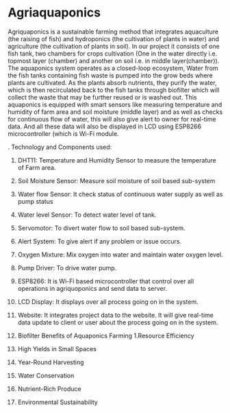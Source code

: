 # Agriaquaponics
Agriquaponics is a sustainable farming method that integrates aquaculture (the raising of fish) and hydroponics (the cultivation of plants in water) and agriculture (the cultivation of plants in soil). In our project it consists of one fish tank, two chambers for crops cultivation (One in the water directly i.e. topmost layer (chamber) and another on soil i.e. in middle layer(chamber)). The aquaponics system operates as a closed-loop ecosystem, Water from the fish tanks containing fish waste is pumped into the grow beds where plants are cultivated. As the plants absorb nutrients, they purify the water, which is then recirculated back to the fish tanks through biofilter which will collect the waste that may be further reused or is washed out. This aquaponics is equipped with smart sensors like measuring temperature and humidity of farm area and soil moisture (middle layer) and as well as checks for continuous flow of water, this will also give alert to owner for real-time data. And all these data will also be displayed in LCD using ESP8266 microcontroller (which is Wi-Fi module.

. Technology and Components used:

1. DHT11: Temperature and Humidity Sensor to measure the temperature of Farm area.

2. Soil Moisture Sensor: Measure soil moisture of soil based sub-system

3. Water flow Sensor: It check status of continuous water supply as well as pump status

4. Water level Sensor: To detect water level of tank.

5. Servomotor: To divert water flow to soil based sub-system.

6. Alert System: To give alert if any problem or issue occurs.

7. Oxygen Mixture: Mix oxygen into water and maintain water oxygen level.

8. Pump Driver: To drive water pump.

9. ESP8266: It is Wi-Fi based microcontroller that control over all operations in agriquoponics and send data to server.

10. LCD Display: It displays over all process going on in the system.

11. Website: It integrates project data to the website. It will give real-time data update to client or user about the process going on in the system.

12. Biofilter
Benefits of Aquaponics Farming
1.Resource Efficiency
2. High Yields in Small Spaces
3. Year-Round Harvesting
4. Water Conservation
5. Nutrient-Rich Produce
6. Environmental Sustainability
